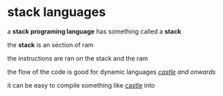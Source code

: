 # stack languages

a **stack programing language** has something called a **stack**

the **stack** is an section of ram 

the instructions are ran on the stack and the ram

the flow of the code is good for dynamic languages     [*castle*](castle.md) *and onwards*

it can be easy to compile something like [castle](castle.md) into 
